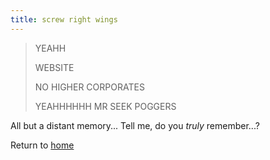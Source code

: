 ```yaml
---
title: screw right wings
---
```

>YEAHH
>
>WEBSITE
>
>NO HIGHER CORPORATES
>
>YEAHHHHHH 
>MR SEEK 
>POGGERS

All but a distant memory...
Tell me, do you *truly* remember...?

Return to [home](index.md)
